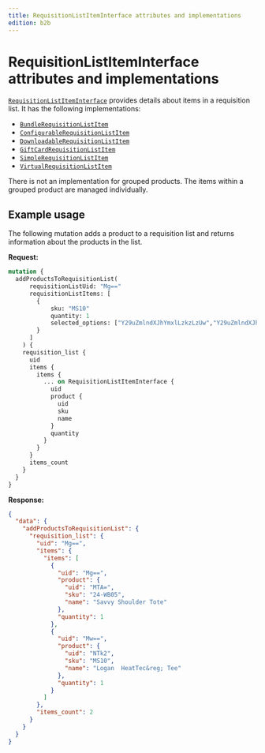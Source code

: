```yaml
---
title: RequisitionListItemInterface attributes and implementations
edition: b2b
---
```


# RequisitionListItemInterface attributes and implementations

[`RequisitionListItemInterface`](https://developer.adobe.com/commerce/webapi/graphql-api/index.html#definition-RequisitionListItemInterface) provides details about items in a requisition list. It has the following implementations:

*  [`BundleRequisitionListItem`](https://developer.adobe.com/commerce/webapi/graphql-api/index.html#definition-BundleRequisitionListItem)
*  [`ConfigurableRequisitionListItem`](https://developer.adobe.com/commerce/webapi/graphql-api/index.html#definition-ConfigurableRequisitionListItem)
*  [`DownloadableRequisitionListItem`](https://developer.adobe.com/commerce/webapi/graphql-api/index.html#definition-DownloadableRequisitionListItem)
*  [`GiftCardRequisitionListItem`](https://developer.adobe.com/commerce/webapi/graphql-api/index.html#definition-GiftCardRequisitionListItem)
*  [`SimpleRequisitionListItem`](https://developer.adobe.com/commerce/webapi/graphql-api/index.html#definition-SimpleRequisitionListItem)
*  [`VirtualRequisitionListItem`](https://developer.adobe.com/commerce/webapi/graphql-api/index.html#definition-VirtualRequisitionListItem)

<InlineAlert variant="info" slots="text" />

There is not an implementation for grouped products. The items within a grouped product are managed individually.

## Example usage

The following mutation adds a product to a requisition list and returns information about the products in the list.

**Request:**

```graphql
mutation {
  addProductsToRequisitionList(
      requisitionListUid: "Mg=="
      requisitionListItems: [
        {
            sku: "MS10"
            quantity: 1
            selected_options: ["Y29uZmlndXJhYmxlLzkzLzUw","Y29uZmlndXJhYmxlLzE2MC8xNjg"]
        }
      ]
    ) {
    requisition_list {
      uid
      items {
        items {
          ... on RequisitionListItemInterface {
            uid
            product {
              uid
              sku
              name
            }
            quantity
          }
        }
      }
      items_count
    }
  }
}
```

**Response:**

```json
{
  "data": {
    "addProductsToRequisitionList": {
      "requisition_list": {
        "uid": "Mg==",
        "items": {
          "items": [
            {
              "uid": "Mg==",
              "product": {
                "uid": "MTA=",
                "sku": "24-WB05",
                "name": "Savvy Shoulder Tote"
              },
              "quantity": 1
            },
            {
              "uid": "Mw==",
              "product": {
                "uid": "NTk2",
                "sku": "MS10",
                "name": "Logan  HeatTec&reg; Tee"
              },
              "quantity": 1
            }
          ]
        },
        "items_count": 2
      }
    }
  }
}
```
